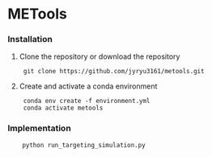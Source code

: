 # METools #

### Installation ###

1. Clone the repository or download the repository

        git clone https://github.com/jyryu3161/metools.git


2. Create and activate a conda environment

        conda env create -f environment.yml
        conda activate metools
        

### Implementation ###

        python run_targeting_simulation.py